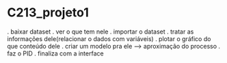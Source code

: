 # C213_projeto1

. baixar dataset
. ver o que tem nele
. importar o dataset
. tratar as informações dele(relacionar o dados com variáveis)
. plotar o gráfico do que conteúdo dele
. criar um modelo pra ele --> aproximação do processo
. faz o PID 
. finaliza com a interface
